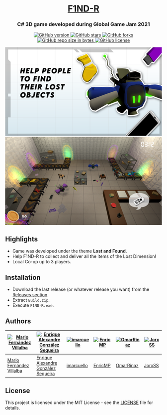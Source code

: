 <h1 align="center" style="border-bottom: none;">
  <a href="https://github.com/Dartemiss/F1ND-R/">F1ND-R</a>
</h1>
<h3 align="center">C# 3D game developed during Global Game Jam 2021</h3>
<p align="center">
  <a href="https://github.com/Dartemiss/F1ND-R/releases/">
    <img alt="GitHub version" src="https://img.shields.io/github/v/release/Dartemiss/F1ND-R?include_prereleases">
  </a>
  <a href="https://github.com/Dartemiss/F1ND-R/stargazers/">
    <img alt="GitHub stars" src="https://img.shields.io/github/stars/Dartemiss/F1ND-R.svg">
  </a>
  <a href="https://github.com/Dartemiss/F1ND-R/network/">
    <img alt="GitHub forks" src="https://img.shields.io/github/forks/Dartemiss/F1ND-R.svg">
  </a>
  <a href="https://github.com/Dartemiss/F1ND-R/">
    <img alt="GitHub repo size in bytes" src="https://img.shields.io/github/repo-size/Dartemiss/F1ND-R.svg">
  </a>
  <a href="https://github.com/Dartemiss/F1ND-R/blob/master/LICENSE">
    <img alt="GitHub license" src="https://img.shields.io/github/license/Dartemiss/F1ND-R.svg">
  </a>
</p>

![](https://github.com/Dartemiss/F1ND-R/blob/main/Media/F1NDER.png)
![](https://github.com/Dartemiss/F1ND-R/blob/main/Media/gameplay.png)

## Highlights
- Game was developed under the theme **Lost and Found**.
- Help F1ND-R to collect and deliver all the items of the Lost Dimension!
- Local Co-op up to 3 players.

## Installation
- Download the last release (or whatever release you want) from the [Releases section](https://github.com/Dartemiss/F1ND-R/releases).
- Extract `Build.zip`.
- Execute `F1ND-R.exe`.

## Authors
| [![Mario Fernández Villalba](https://github.com/mariofv.png?size=420)](https://github.com/mariofv) | [![Enrique Alexandre González Sequeira](https://github.com/Dartemiss.png?size=420)](https://github.com/Dartemiss) | [![imarcuello](https://github.com/imarcuello.png?size=420)](https://github.com/imarcuello) | [![EnricMP](https://github.com/EnricMP.png?size=420)](https://github.com/EnricMP) | [![OmarRinaz](https://github.com/OmarRinaz.png?size=420)](https://github.com/OmarRinaz) | [![JorxSS](https://github.com/JorxSS.png?size=420)](https://github.com/JorxSS) |
| ---- | ---- | ---- | ---- | ---- | ---- |
| [Mario Fernández Villalba](https://github.com/mariofv/) | [Enrique Alexandre González Sequeira](https://github.com/Dartemiss/) | [imarcuello](https://github.com/imarcuello/) | [EnricMP](https://github.com/EnricMP/) | [OmarRinaz](https://github.com/OmarRinaz/) | [JorxSS](https://github.com/JorxSS/) |

## License
This project is licensed under the MIT License - see the [LICENSE](https://github.com/Dartemiss/F1ND-R/blob/master/LICENSE) file for details.
